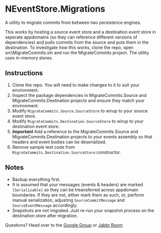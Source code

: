 NEventStore.Migrations
======================

A utility to migrate commits from between two persistence engines.

This works by hosting a source event store and a destination event store in seperate appdomains (so they can reference different versions of dependencies) and pulls commits from the source and puts them in the destination. To investigate how this works, clone the repo, open src\MigrateCommits.sln and run the MigrateCommits project. The utility uses in-memory stores.

Instructions
------------

 1. Clone the repo. You will need to make changes to it to suit your environment.
 2. Inspect the package dependencies in MigrateCommits.Source and MigrateCommits.Destination projects and ensure they match your environment.
 3. Modify ```MigrateCommits.Source.SourceStore``` to wirup to your source event store.
 4. Modify ```MigrateCommits.Destination.SourceStore``` to wirup to your destination event store.
 5. ***Important*** Add a reference to the MigrateCommits.Source and MigrateCommits.Destination projects to your events assembly so that headers and event bodies can be deserialized.
 6. Remove sample test code from ```MigrateCommits.Destination.SourceStore``` constructor.

Notes
-----

 * Backup everything first.
 * It is assumed that your messages (events & headers) are marked ```[Serializable]``` so they can be treansferred across appdomain boundaries. If they are not, either mark them as such, or, perform manual serialization, adjusting ```SourceCommitMessage``` and ```SourceEventMessage``` accordingly.
 * Snapshots are not migrated. Just re-run your snapshot process on the destination store after migration.

Questions? Head over to the [Google Group](https://groups.google.com/forum/#!forum/neventstore) or [Jabbr Room](https://jabbr.net/#/rooms/NEventStore)


